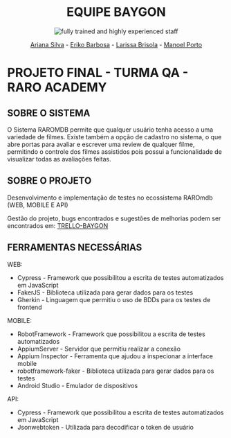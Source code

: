 <div align="center">
<h1>EQUIPE BAYGON</h1>


![fully trained and highly experienced staff](https://media1.tenor.com/m/7AV6xe4BVyUAAAAC/pest-control-sarasota.gif)

[Ariana Silva]()   - [Eriko Barbosa]()  - [Larissa Brisola]()   - [Manoel Porto]()
</div>





# PROJETO FINAL - TURMA QA - RARO ACADEMY 

## SOBRE O SISTEMA 

O Sistema RAROMDB permite que qualquer usuário tenha acesso a uma variedade de filmes. Existe também a opção de cadastro no sistema, o que abre portas para avaliar e escrever uma review de qualquer filme, permitindo o controle dos filmes assistidos pois possui a funcionalidade de visualizar todas as avaliações feitas. 

## SOBRE O PROJETO

Desenvolvimento e implementação de testes no  ecossistema RAROmdb (WEB, MOBILE E API)

Gestão do projeto, bugs encontrados e sugestões de melhorias podem ser encontrados em: [TRELLO-BAYGON](https://trello.com/b/f7OrkV3y/projeto-final)




## FERRAMENTAS NECESSÁRIAS

WEB:
- Cypress - Framework que possibilitou a escrita de testes automatizados em JavaScript
- FakerJS - Biblioteca utilizada para gerar dados para os testes
- Gherkin - Linguagem que permitiu o uso de BDDs para os testes de frontend 

MOBILE:
- RobotFramework - Framework que possibilitou a escrita de testes automatizados 
- AppiumServer - Servidor que permitiu realizar a conexão 
- Appium Inspector - Ferramenta que ajudou a inspecionar a interface mobile
- robotframework-faker - Biblioteca utilizada para gerar dados para os testes
- Android Studio - Emulador de dispositivos

API:
- Cypress - Framework que possibilitou a escrita de testes automatizados em JavaScript
- Jsonwebtoken - Utilizada para decodificar o token de usuário

